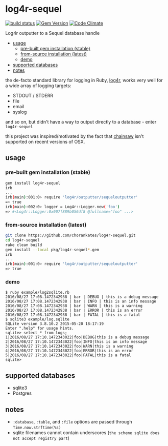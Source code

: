 # log4r-sequel

[![build status](https://travis-ci.org/chorankates/log4r-sequel.svg)](https://travis-ci.org/chorankates/log4r-sequel) [![Gem Version](https://badge.fury.io/rb/bnchmrkr.svg)](https://rubygems.org/gems/log4r-sequel) [![Code Climate](https://codeclimate.com/github/chorankates/log4r-sequel/badges/gpa.svg)](https://codeclimate.com/github/chorankates/log4r-sequel)

Log4r outputter to a Sequel database handle

- [usage](#usage)
  - [pre-built gem installation (stable)](#pre-built-gem-installation-stable)
  - [from-source installation (latest)](#from-source-installation-latest)
  - [demo](#demo)
- [supported databases](#supported-databases)
- [notes](#notes)

the de-facto standard library for logging in Ruby, [log4r](https://github.com/colbygk/log4r), works very well for a wide array of logging targets:
  * STDOUT / STDERR
  * file
  * email
  * syslog

and so on, but didn't have a way to output directly to a database - enter `log4r-sequel`

this project was inspired/motivated by the fact that [chainsaw](http://log4r.rubyforge.org/manual.html#chainsaw) isn't supported on recent versions of OSX.

## usage

### pre-built gem installation (stable) 

```sh
gem install log4r-sequel
irb
...
irb(main):001:0> require 'log4r/outputter/sequeloutputter'
=> true
irb(main):002:0> logger = Log4r::Logger.new('foo')
=> #<Log4r::Logger:0x007f889b056df8 @fullname="foo" ...>
```


### from-source installation (latest)

```sh
git clone https://github.com/chorankates/log4r-sequel.git
cd log4r-sequel
rake clean build
gem install --local pkg/log4r-sequel*.gem
irb
...
irb(main):001:0> require 'log4r/outputter/sequeloutputter'
=> true
```

### demo

```
$ ruby example/log2sqlite.rb
2016/08/27 17:08.1472342938 | bar | DEBUG | this is a debug message
2016/08/27 17:08.1472342938 | bar | INFO | this is an info message
2016/08/27 17:08.1472342938 | bar | WARN | this is a warning
2016/08/27 17:08.1472342938 | bar | ERROR | this is an error
2016/08/27 17:08.1472342938 | bar | FATAL | this is a fatal
$ sqlite3 example/log.sqlite
SQLite version 3.8.10.2 2015-05-20 18:17:19
Enter ".help" for usage hints.
sqlite> select * from logs;
1|2016/08/27 17:10.1472343022|foo|DEBUG|this is a debug message
2|2016/08/27 17:10.1472343022|foo|INFO|this is an info message
3|2016/08/27 17:10.1472343022|foo|WARN|this is a warning
4|2016/08/27 17:10.1472343022|foo|ERROR|this is an error
5|2016/08/27 17:10.1472343022|foo|FATAL|this is a fatal
sqlite>
```

## supported databases
  * sqlite3
  * Postgres

## notes
  * `:database`, `:table`, and `:file` options are passed through `Time.now.strftime(%s)`
  * sqlite filenames cannot contain underscores (`the scheme sqlite does not accept registry part`)